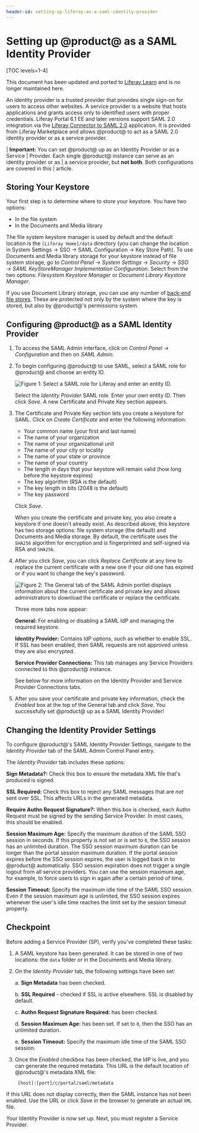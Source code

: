 ```yaml
---
header-id: setting-up-liferay-as-a-saml-identity-provider
---
```


# Setting up @product@ as a SAML Identity Provider

[TOC levels=1-4]

<aside class="alert alert-info">
   <span class="wysiwyg-color-blue120">This document has been updated and ported to <a href="https://learn.liferay.com/dxp/latest/en/installation-and-upgrades/securing-liferay/configuring-sso/authenticating-with-saml.html">Liferay Learn</a> and is no longer maintained here.</span>
</aside>

An identity provider is a trusted provider that provides single sign-on for
users to access other websites. A service provider is a website that hosts
applications and grants access only to identified users with proper credentials.
Liferay Portal 6.1 EE and later versions support SAML 2.0 integration via the 
[Liferay Connector to SAML 2.0](https://web.liferay.com/marketplace/-/mp/application/15188711)
application. It is provided from Liferay Marketplace and allows @product@ to act
as a SAML 2.0 identity provider or as a service provider.

| **Important:** You can set @product@ up as an Identity Provider or as a Service
| Provider. Each single @product@ instance can serve as an identity provider or as
| a service provider, but **not both**. Both configurations are covered in this
| article.

## Storing Your Keystore

Your first step is to determine where to store your keystore. You have two
options:

- In the file system
- In the Documents and Media library
 
The file system keystore manager is used by default and the default location is
the `[Liferay Home]/data` directory (you can change the location in System
Settings &rarr; SSO &rarr; SAML Configuration &rarr; Key Store Path). To use
Documents and Media library storage for your keystore instead of file system
storage, go to *Control Panel* &rarr; *System Settings* &rarr; *Security* &rarr;
*SSO* &rarr; *SAML KeyStoreManager Implementation Configuration*. Select from
the two options: *Filesystem Keystore Manager* or *Document Library Keystore
Manager*.

If you use Document Library storage, you can use any number of 
[back-end file stores](/docs/7-2/deploy/-/knowledge_base/d/document-repository-configuration).
These are protected not only by the system where the key is stored, but
also by @product@'s permissions system.

## Configuring @product@ as a SAML Identity Provider

1.  To access the SAML Admin interface, click on *Control Panel* &rarr;
    *Configuration* and then on *SAML Admin*.

2.  To begin configuring @product@ to use SAML, select a SAML role for @product@ and
    choose an entity ID.

    ![Figure 1: Select a SAML role for Liferay and enter an entity ID.](../../../images-dxp/saml-initial-config.png)

    Select the *Identity Provider* SAML role. Enter your own entity ID. Then
    click *Save*. A new Certificate and Private Key section appears. 

3.  The Certificate and Private Key section lets you create a keystore for SAML.
    Click on *Create Certificate* and enter the following information:
 
    - Your common name (your first and last name)
    - The name of your organization
    - The name of your organizational unit
    - The name of your city or locality
    - The name of your state or province
    - The name of your country
    - The length in days that your keystore will remain valid (how long before
      the keystore expires)
    - The key algorithm (RSA is the default)
    - The key length in bits (2048 is the default)
    - The key password

    Click *Save*.

    When you create the certificate and private key, you also create a keystore
    if one doesn't already exist. As described above, this keystore has two
    storage options: file system storage (the default) and Documents and Media
    storage. By default, the certificate uses the `SHA256` algorithm for
    encryption and is fingerprinted and self-signed via RSA and `SHA256`. 
 
4.  After you click *Save*, you can click *Replace Certificate* at any time to
    replace the current certificate with a new one if your old one has expired
    or if you want to change the key's password. 

    ![Figure 2: The General tab of the SAML Admin portlet displays information about the current certificate and private key and allows administrators to download the certificate or replace the certificate.](../../../images-dxp/saml-keystore-info.png) 

    Three more tabs now appear: 

    **General:** For enabling or disabling a SAML IdP and managing the required
    keystore.

    **Identity Provider:** Contains IdP options, such as whether to enable SSL.
    If SSL has been enabled, then SAML requests are not approved unless they
    are also encrypted.

    **Service Provider Connections:** This tab manages any Service Providers
    connected to this @product@ instance.
 
    See below for more information on the Identity Provider and Service
    Provider Connections tabs.

5.  After you save your certificate and private key information,
    check the *Enabled* box at the top of the General tab and click *Save*.
    You successfully set @product@ up as a SAML Identity Provider!

## Changing the Identity Provider Settings

To configure @product@'s SAML Identity Provider Settings, navigate to the *Identity
Provider* tab of the SAML Admin Control Panel entry.

The *Identity Provider* tab includes these options:

**Sign Metadata?:** Check this box to ensure the metadata XML file that's
produced is signed.

**SSL Required:** Check this box to reject any SAML messages that are *not*
sent over SSL. This affects URLs in the generated metadata. 

**Require Authn Request Signature?:** When this box is checked, each Authn
Request must be signed by the sending Service Provider. In most cases, this
should be enabled. 

**Session Maximum Age:** Specify the maximum duration of the SAML SSO session
in seconds. If this property is not set or is set to `0`, the SSO session has an
unlimited duration. The SSO session maximum duration can be longer than the
portal session maximum duration. If the portal session expires before the SSO
session expires, the user is logged back in to @product@ automatically. SSO
session expiration does not trigger a single logout from all service providers.
You can use the session maximum age, for example, to force users to sign in
again after a certain period of time.

**Session Timeout:** Specify the maximum idle time of the SAML SSO session.
Even if the session maximum age is unlimited, the SSO session expires whenever
the user's idle time reaches the limit set by the session timeout property.

## Checkpoint

Before adding a Service Provider (SP), verify you've completed these tasks:

1. A SAML keystore has been generated. It can be stored in one of two locations:
   the `data` folder or in the Documents and Media library.

2. On the *Identity Provider* tab, the following settings have been set:

    a. **Sign Metadata** has been checked. 
 
    b. **SSL Required** - checked if SSL is active elsewhere. SSL is disabled by 
       default. 

    c. **Authn Request Signature Required:** has been checked. 
 
    d. **Session Maximum Age:** has been set. If set to `0`, then the SSO has an 
       unlimited duration. 

    e. **Session Timeout:** Specify the maximum idle time of the SAML SSO session. 

3. Once the *Enabled* checkbox has been checked, the IdP is live, and you can
   generate the required metadata. This URL is the default location of
   @product@'s metadata XML file:

        [host]:[port]/c/portal/saml/metadata 

If this URL does not display correctly, then the SAML instance has not been
enabled. Use the URL or click *Save* in the browser to generate an actual `XML` file.

Your Identity Provider is now set up. Next, you must register a Service
Provider. 
